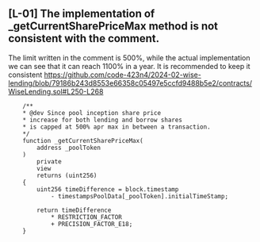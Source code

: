 ## [L-01] The implementation of _getCurrentSharePriceMax method is not consistent with the comment.
The limit written in the comment is 500%, while the actual implementation we can see that it can reach 1100% in a year. It is recommended to keep it consistent
https://github.com/code-423n4/2024-02-wise-lending/blob/79186b243d8553e66358c05497e5ccfd9488b5e2/contracts/WiseLending.sol#L250-L268
```solidity
    /**
    * @dev Since pool inception share price
    * increase for both lending and borrow shares
    * is capped at 500% apr max in between a transaction.
    */
    function _getCurrentSharePriceMax(
        address _poolToken
    )
        private
        view
        returns (uint256)
    {
        uint256 timeDifference = block.timestamp
            - timestampsPoolData[_poolToken].initialTimeStamp;

        return timeDifference
            * RESTRICTION_FACTOR
            + PRECISION_FACTOR_E18;
    }
```